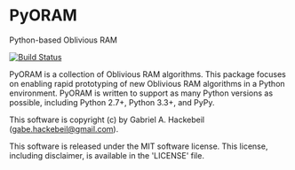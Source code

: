 # PyORAM
Python-based Oblivious RAM

[![Build Status](https://travis-ci.org/ghackebeil/PyORAM.svg?branch=master)](https://travis-ci.org/ghackebeil/PyORAM)

PyORAM is a collection of Oblivious RAM algorithms.
This package focuses on enabling rapid prototyping of new
Oblivious RAM algorithms in a Python environment. PyORAM is
written to support as many Python versions as possible,
including Python 2.7+, Python 3.3+, and PyPy.

This software is copyright (c) by Gabriel A. Hackebeil (gabe.hackebeil@gmail.com).

This software is released under the MIT software license.
This license, including disclaimer, is available in the 'LICENSE' file.
